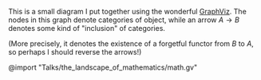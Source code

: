 This is a small diagram I put together using the wonderful [GraphViz](https://www.graphviz.org/). The nodes in this graph denote categories of object, while an arrow $A \to B$ denotes some kind of "inclusion" of categories.

(More precisely, it denotes the existence of a forgetful functor from $B$ to $A$, so perhaps I should reverse the arrows!)

@import "Talks/the_landscape_of_mathematics/math.gv"
